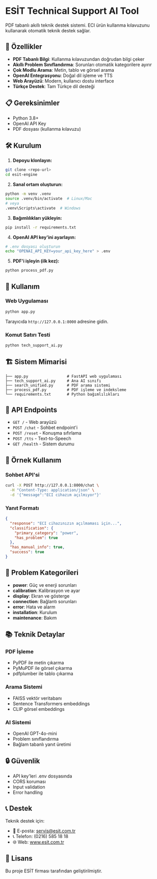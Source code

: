 # ESİT Technical Support AI Tool

PDF tabanlı akıllı teknik destek sistemi. ECI ürün kullanma kılavuzunu kullanarak otomatik teknik destek sağlar.

## 🚀 Özellikler

- **PDF Tabanlı Bilgi**: Kullanma kılavuzundan doğrudan bilgi çeker
- **Akıllı Problem Sınıflandırma**: Sorunları otomatik kategorilere ayırır
- **Çok Modlu Arama**: Metin, tablo ve görsel arama
- **OpenAI Entegrasyonu**: Doğal dil işleme ve TTS
- **Web Arayüzü**: Modern, kullanıcı dostu interface
- **Türkçe Destek**: Tam Türkçe dil desteği

## 📋 Gereksinimler

- Python 3.8+
- OpenAI API Key
- PDF dosyası (kullanma kılavuzu)

## 🛠️ Kurulum

1. **Depoyu klonlayın:**
```bash
git clone <repo-url>
cd esit-engine
```

2. **Sanal ortam oluşturun:**
```bash
python -m venv .venv
source .venv/bin/activate  # Linux/Mac
# veya
.venv\Scripts\activate  # Windows
```

3. **Bağımlılıkları yükleyin:**
```bash
pip install -r requirements.txt
```

4. **OpenAI API key'ini ayarlayın:**
```bash
# .env dosyası oluşturun
echo "OPENAI_API_KEY=your_api_key_here" > .env
```

5. **PDF'i işleyin (ilk kez):**
```bash
python process_pdf.py
```

## 🚀 Kullanım

### Web Uygulaması

```bash
python app.py
```

Tarayıcıda `http://127.0.0.1:8000` adresine gidin.

### Komut Satırı Testi

```bash
python tech_support_ai.py
```

## 🏗️ Sistem Mimarisi

```
├── app.py                 # FastAPI web uygulaması
├── tech_support_ai.py     # Ana AI sınıfı
├── search_unified.py      # PDF arama sistemi
├── process_pdf.py         # PDF işleme ve indeksleme
└── requirements.txt       # Python bağımlılıkları
```

## 🔧 API Endpoints

- `GET /` - Web arayüzü
- `POST /chat` - Sohbet endpoint'i
- `POST /reset` - Konuşma sıfırlama
- `POST /tts` - Text-to-Speech
- `GET /health` - Sistem durumu

## 📝 Örnek Kullanım

### Sohbet API'si

```bash
curl -X POST http://127.0.0.1:8000/chat \
  -H "Content-Type: application/json" \
  -d '{"message":"ECI cihazım açılmıyor"}'
```

### Yanıt Formatı

```json
{
  "response": "ECI cihazınızın açılmaması için...",
  "classification": {
    "primary_category": "power",
    "has_problem": true
  },
  "has_manual_info": true,
  "success": true
}
```

## 🎯 Problem Kategorileri

- **power**: Güç ve enerji sorunları
- **calibration**: Kalibrasyon ve ayar
- **display**: Ekran ve gösterge
- **connection**: Bağlantı sorunları
- **error**: Hata ve alarm
- **installation**: Kurulum
- **maintenance**: Bakım

## 📚 Teknik Detaylar

### PDF İşleme
- PyPDF ile metin çıkarma
- PyMuPDF ile görsel çıkarma
- pdfplumber ile tablo çıkarma

### Arama Sistemi
- FAISS vektör veritabanı
- Sentence Transformers embeddings
- CLIP görsel embeddings

### AI Sistemi
- OpenAI GPT-4o-mini
- Problem sınıflandırma
- Bağlam tabanlı yanıt üretimi

## 🔒 Güvenlik

- API key'leri .env dosyasında
- CORS koruması
- Input validation
- Error handling

## 📞 Destek

Teknik destek için:
- 📧 E-posta: servis@esit.com.tr
- 📞 Telefon: (0216) 585 18 18
- 🌐 Web: www.esit.com.tr

## 📄 Lisans

Bu proje ESİT firması tarafından geliştirilmiştir.